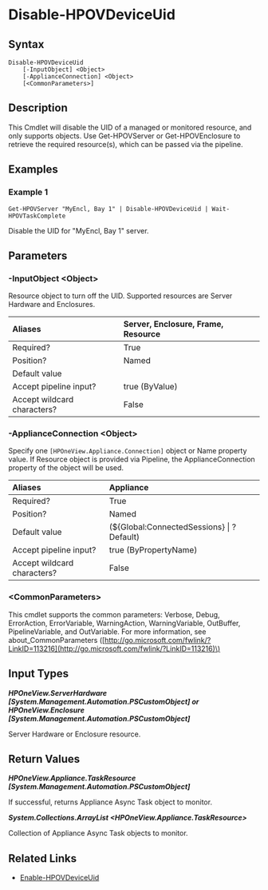 ﻿---
description: Disable UID of a device.
---

# Disable-HPOVDeviceUid

## Syntax

```text
Disable-HPOVDeviceUid
    [-InputObject] <Object>
    [-ApplianceConnection] <Object>
    [<CommonParameters>]
```

## Description

This Cmdlet will disable the UID of a managed or monitored resource, and only supports objects.  Use Get-HPOVServer or Get-HPOVEnclosure to retrieve the required resource(s), which can be passed via the pipeline.

## Examples

###  Example 1 

```text
Get-HPOVServer "MyEncl, Bay 1" | Disable-HPOVDeviceUid | Wait-HPOVTaskComplete

```

Disable the UID for "MyEncl, Bay 1" server.

## Parameters

### -InputObject &lt;Object&gt;

Resource object to turn off the UID.  Supported resources are Server Hardware and Enclosures.

| Aliases | Server, Enclosure, Frame, Resource |
| :--- | :--- |
| Required? | True |
| Position? | Named |
| Default value |  |
| Accept pipeline input? | true (ByValue) |
| Accept wildcard characters? | False |

### -ApplianceConnection &lt;Object&gt;

Specify one `[HPOneView.Appliance.Connection]` object or Name property value. If Resource object is provided via Pipeline, the ApplianceConnection property of the object will be used.

| Aliases | Appliance |
| :--- | :--- |
| Required? | True |
| Position? | Named |
| Default value | (${Global:ConnectedSessions} &vert; ? Default) |
| Accept pipeline input? | true (ByPropertyName) |
| Accept wildcard characters? | False |

### &lt;CommonParameters&gt;

This cmdlet supports the common parameters: Verbose, Debug, ErrorAction, ErrorVariable, WarningAction, WarningVariable, OutBuffer, PipelineVariable, and OutVariable. For more information, see about\_CommonParameters \([http://go.microsoft.com/fwlink/?LinkID=113216](http://go.microsoft.com/fwlink/?LinkID=113216)\)

## Input Types

_**HPOneView.ServerHardware [System.Management.Automation.PSCustomObject] or HPOneView.Enclosure [System.Management.Automation.PSCustomObject]**_

Server Hardware or Enclosure resource.

## Return Values

_**HPOneView.Appliance.TaskResource [System.Management.Automation.PSCustomObject]**_

If successful, returns Appliance Async Task object to monitor.

_**System.Collections.ArrayList <HPOneView.Appliance.TaskResource>**_

Collection of Appliance Async Task objects to monitor.

## Related Links

* [Enable-HPOVDeviceUid](enable-hpovdeviceuid.md)
